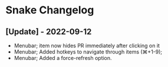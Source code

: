 # Snake Changelog

 ## [Update] - 2022-09-12

- Menubar; item now hides PR immediately after clicking on it
- Menubar; Added hotkeys to navigate through items  (⌘+1-9);
- Menubar; Added a force-refresh option.
